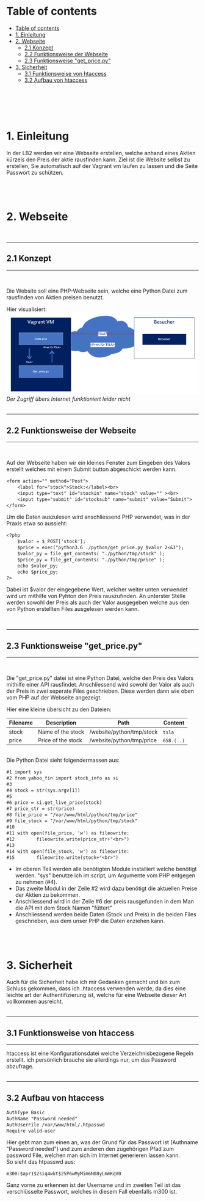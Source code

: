 # Table of contents

- [Table of contents](#table-of-contents)
- [1. Einleitung](#1-einleitung)
- [2. Webseite](#2-webseite)
  - [2.1 Konzept](#21-konzept)
  - [2.2 Funktionsweise der Webseite](#22-funktionsweise-der-webseite)
  - [2.3 Funktionsweise "get_price.py"](#23-funktionsweise-get_pricepy)
- [3. Sicherheit](#3-sicherheit)
  - [3.1 Funktionsweise von htaccess](#31-funktionsweise-von-htaccess)
  - [3.2 Aufbau von htaccess](#32-aufbau-von-htaccess)

</br></br></br></br>
# 1. Einleitung

In der LB2 werden wir eine Webseite erstellen, welche anhand eines Aktien kürzels den Preis der aktie rausfinden kann.
Ziel ist die Website selbst zu erstellen, Sie automatisch auf der Vagrant vm laufen zu lassen und die Seite Passwort zu schützen. 
</br></br></br></br>

# 2. Webseite

</br>

___
## 2.1 Konzept
___

</br>

Die Website soll eine PHP-Webseite sein, welche eine Python Datei zum rausfinden von Aktien preisen benutzt. 

Hier visualisiert:
<img src="./doku/Aufbau.PNG" alt="Aufbau"><br>
*Der Zugriff übers Internet funktioniert leider nicht*
</br>
</br>

___
## 2.2 Funktionsweise der Webseite
___

</br>

Auf der Webseite haben wir ein kleines Fenster zum Eingeben des Valors erstellt welches mit einem Submit button abgeschickt werden kann.

    <form action="" method="Post">
        <label for="stock">Stock:</label><br>
        <input type="text" id="stockin" name="stock" value="" ><br>
        <input type="submit" id="stocksub" name="submit" value="Submit">
    </form>

Um die Daten auszulesen wird anschliessend PHP verwendet, was in der Praxis etwa so aussieht:

    <?php
        $valor = $_POST['stock'];
        $price = exec("python3.6 ./python/get_price.py $valor 2<&1");
        $valor_py = file_get_contents( "./python/tmp/stock" );
        $price_py = file_get_contents( "./python/tmp/price" );
        echo $valor_py;
        echo $price_py;
    ?>

Dabei ist $valor der eingegebene Wert, welcher weiter unten verwendet wird um mithilfe von Pyhton den Preis rauszufinden. An unterster Stelle werden sowohl der Preis als auch der Valor ausgegeben welche aus den von Python erstellten Files ausgelesen werden kann. 

</br>

___ 
## 2.3 Funktionsweise "get_price.py" 
___

</br>

Die "get_price.py" datei ist eine Python Datei, welche den Preis des Valors mithilfe einer API rausfindet. Anschliessend wird sowohl der Valor als auch der Preis in zwei seperate Files geschrieben. Diese werden dann wie oben vom PHP auf der Webseite angezeigt. 

Hier eine kleine übersicht zu den Dateien:

| Filename | Description        | Path                      | Content  |
|----------|--------------------|---------------------------|----------|
| stock    | Name of the stock  | /website/python/tmp/stock | ``tsla``     |
| price    | Price of the stock | /website/python/tmp/price | ``658.(..)`` |

</br>
Die Python Datei sieht folgendermassen aus:

</br>

    #1 import sys
    #2 from yahoo_fin import stock_info as si
    #3
    #4 stock = str(sys.argv[1])
    #5
    #6 price = si.get_live_price(stock)
    #7 price_str = str(price)
    #8 file_price = "/var/www/html/python/tmp/price"
    #9 file_stock = "/var/www/html/python/tmp/stock"
    #10
    #11 with open(file_price, 'w') as fileowrite:
    #12        fileowrite.write(price_str+"<br>")
    #13
    #14 with open(file_stock, 'w') as fileowrite:
    #15        fileowrite.write(stock+"<br>")

-   Im oberen Teil werden alle benötigten Module installiert welche benötigt werden. "sys" benutze ich im script, um Argumente vom PHP entgegen zu nehmen (#4). 
-   Das zweite Modul in der Zeile #2 wird dazu benötigt die aktuellen Preise der Aktien zu bekommen. 
-   Anschliessend wird in der Zeile #6 der preis rausgefunden in dem Man die API mit dem Stock Namen "füttert"
-   Anschliessend werden beide Daten (Stock und Preis) in die beiden Files geschrieben, aus dem unser PHP die Daten enziehen kann. 
</br></br></br></br>

# 3. Sicherheit
Auch für die Sicherheit habe ich mir Gedanken gemacht und bin zum Schluss gekommen, dass ich .htaccess verwenden werde, da dies eine leichte art der Authentifizierung ist, welche für eine Webseite dieser Art vollkommen ausreicht. 
</br>
</br>
___
## 3.1 Funktionsweise von htaccess
___

htaccess ist eine Konfigurationsdatei welche Verzeichnisbezogene Regeln erstellt. ich persönlich brauche sie allerdings nur, um das Password abzufrage. 
</br>
</br>
___
## 3.2 Aufbau von htaccess

    AuthType Basic
    AuthName "Password needed"
    AuthUserFile /var/www/html/.htpasswd
    Require valid-user

Hier gebt man zum einen an, was der Grund für das Passwort ist (Authname "Password needed") und zum anderen den zugehörigen Pfad zum password File, welchen man sich im Internet generieren lassen kann. </br>
So sieht das htpasswd aus:
    
    m300:$apr1$2siq4wkt$25P6wMyMim6N08yLmmKqV0

Ganz vorne zu erkennen ist der Username und im zweiten Teil ist das verschlüsselte Passwort, welches in diesem Fall ebenfalls m300 ist. 